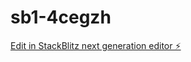# sb1-4cegzh

[Edit in StackBlitz next generation editor ⚡️](https://stackblitz.com/~/github.com/Charles-K2/sb1-4cegzh)